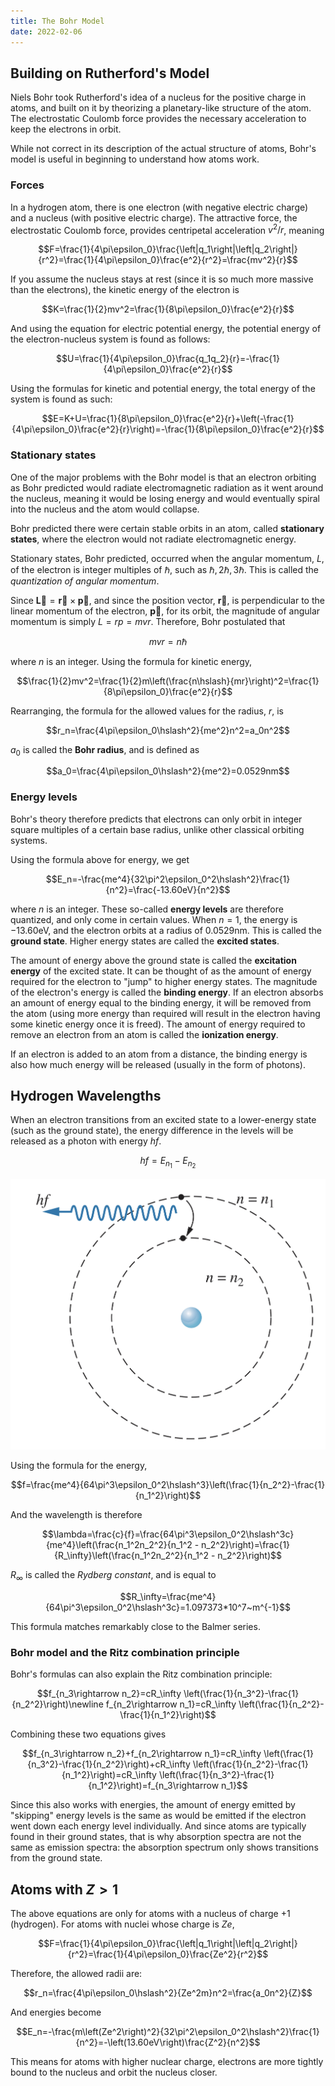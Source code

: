 ```yaml
---
title: The Bohr Model
date: 2022-02-06
---
```


## Building on Rutherford's Model

Niels Bohr took Rutherford's idea of a nucleus for the positive charge in atoms, and built on it by theorizing a planetary-like structure of the atom. The electrostatic Coulomb force provides the necessary acceleration to keep the electrons in orbit.

While not correct in its description of the actual structure of atoms, Bohr's model is useful in beginning to understand how atoms work.

### Forces

In a hydrogen atom, there is one electron (with negative electric charge) and a nucleus (with positive electric charge). The attractive force, the electrostatic Coulomb force, provides centripetal acceleration $v^2/r$, meaning

$$F=\frac{1}{4\pi\epsilon_0}\frac{\left|q_1\right|\left|q_2\right|}{r^2}=\frac{1}{4\pi\epsilon_0}\frac{e^2}{r^2}=\frac{mv^2}{r}$$

If you assume the nucleus stays at rest (since it is so much more massive than the electrons), the kinetic energy of the electron is

$$K=\frac{1}{2}mv^2=\frac{1}{8\pi\epsilon_0}\frac{e^2}{r}$$

And using the equation for electric potential energy, the potential energy of the electron-nucleus system is found as follows:

$$U=\frac{1}{4\pi\epsilon_0}\frac{q_1q_2}{r}=-\frac{1}{4\pi\epsilon_0}\frac{e^2}{r}$$

Using the formulas for kinetic and potential energy, the total energy of the system is found as such:

$$E=K+U=\frac{1}{8\pi\epsilon_0}\frac{e^2}{r}+\left(-\frac{1}{4\pi\epsilon_0}\frac{e^2}{r}\right)=-\frac{1}{8\pi\epsilon_0}\frac{e^2}{r}$$

### Stationary states

One of the major problems with the Bohr model is that an electron orbiting as Bohr predicted would radiate electromagnetic radiation as it went around the nucleus, meaning it would be losing energy and would eventually spiral into the nucleus and the atom would collapse.

Bohr predicted there were certain stable orbits in an atom, called **stationary states**, where the electron would not radiate electromagnetic energy.

Stationary states, Bohr predicted, occurred when the angular momentum, $L$, of the electron is integer multiples of $\hslash$, such as $\hslash, 2\hslash, 3\hslash$. This is called the *quantization of angular momentum*.

Since $\boldsymbol{\overrightarrow{L}}=\boldsymbol{\overrightarrow{r}}\times\boldsymbol{\overrightarrow{p}}$, and since the position vector, $\boldsymbol{\overrightarrow{r}}$, is perpendicular to the linear momentum of the electron, $\boldsymbol{\overrightarrow{p}}$, for its orbit, the magnitude of angular momentum is simply $L=rp=mvr$. Therefore, Bohr postulated that

$$mvr=n\hslash$$

where $n$ is an integer. Using the formula for kinetic energy,

$$\frac{1}{2}mv^2=\frac{1}{2}m\left(\frac{n\hslash}{mr}\right)^2=\frac{1}{8\pi\epsilon_0}\frac{e^2}{r}$$

Rearranging, the formula for the allowed values for the radius, $r$, is

$$r_n=\frac{4\pi\epsilon_0\hslash^2}{me^2}n^2=a_0n^2$$

$a_0$ is called the **Bohr radius**, and is defined as

$$a_0=\frac{4\pi\epsilon_0\hslash^2}{me^2}=0.0529nm$$

### Energy levels

Bohr's theory therefore predicts that electrons can only orbit in integer square multiples of a certain base radius, unlike other classical orbiting systems.

Using the formula above for energy, we get

$$E_n=-\frac{me^4}{32\pi^2\epsilon_0^2\hslash^2}\frac{1}{n^2}=\frac{-13.60eV}{n^2}$$

where $n$ is an integer. These so-called **energy levels** are therefore quantized, and only come in certain values. When $n=1$, the energy is $-13.60$eV, and the electron orbits at a radius of $0.0529$nm. This is called the **ground state**. Higher energy states are called the **excited states**.

The amount of energy above the ground state is called the **excitation energy** of the excited state. It can be thought of as the amount of energy required for the electron to "jump" to higher energy states. The magnitude of the electron's energy is called the **binding energy**. If an electron absorbs an amount of energy equal to the binding energy, it will be removed from the atom (using more energy than required will result in the electron having some kinetic energy once it is freed). The amount of energy required to remove an electron from an atom is called the **ionization energy**.

If an electron is added to an atom from a distance, the binding energy is also how much energy will be released (usually in the form of photons). 

## Hydrogen Wavelengths

When an electron transitions from an excited state to a lower-energy state (such as the ground state), the energy difference in the levels will be released as a photon with energy $hf$.

$$hf=E_{n_1}-E_{n_2}$$

![An electron moving down an energy state, emitting a photon](../../images/atom-emitting-photon.jpeg)

Using the formula for the energy,

$$f=\frac{me^4}{64\pi^3\epsilon_0^2\hslash^3}\left(\frac{1}{n_2^2}-\frac{1}{n_1^2}\right)$$

And the wavelength is therefore

$$\lambda=\frac{c}{f}=\frac{64\pi^3\epsilon_0^2\hslash^3c}{me^4}\left(\frac{n_1^2n_2^2}{n_1^2 - n_2^2}\right)=\frac{1}{R_\infty}\left(\frac{n_1^2n_2^2}{n_1^2 - n_2^2}\right)$$

$R_\infty$ is called the *Rydberg constant*, and is equal to

$$R_\infty=\frac{me^4}{64\pi^3\epsilon_0^2\hslash^3c}=1.097373*10^7~m^{-1}$$

This formula matches remarkably close to the Balmer series.

### Bohr model and the Ritz combination principle

Bohr's formulas can also explain the Ritz combination principle:

$$f_{n_3\rightarrow n_2}=cR_\infty \left(\frac{1}{n_3^2}-\frac{1}{n_2^2}\right)\newline f_{n_2\rightarrow n_1}=cR_\infty \left(\frac{1}{n_2^2}-\frac{1}{n_1^2}\right)$$

Combining these two equations gives

$$f_{n_3\rightarrow n_2}+f_{n_2\rightarrow n_1}=cR_\infty \left(\frac{1}{n_3^2}-\frac{1}{n_2^2}\right)+cR_\infty \left(\frac{1}{n_2^2}-\frac{1}{n_1^2}\right)=cR_\infty \left(\frac{1}{n_3^2}-\frac{1}{n_1^2}\right)=f_{n_3\rightarrow n_1}$$

Since this also works with energies, the amount of energy emitted by "skipping" energy levels is the same as would be emitted if the electron went down each energy level individually. And since atoms are typically found in their ground states, that is why absorption spectra are not the same as emission spectra: the absorption spectrum only shows transitions from the ground state.

## Atoms with $Z\gt 1$

The above equations are only for atoms with a nucleus of charge $+1$ (hydrogen). For atoms with nuclei whose charge is $Ze$,

$$F=\frac{1}{4\pi\epsilon_0}\frac{\left|q_1\right|\left|q_2\right|}{r^2}=\frac{1}{4\pi\epsilon_0}\frac{Ze^2}{r^2}$$

Therefore, the allowed radii are:

$$r_n=\frac{4\pi\epsilon_0\hslash^2}{Ze^2m}n^2=\frac{a_0n^2}{Z}$$

And energies become

$$E_n=-\frac{m\left(Ze^2\right)^2}{32\pi^2\epsilon_0^2\hslash^2}\frac{1}{n^2}=-\left(13.60eV\right)\frac{Z^2}{n^2}$$

This means for atoms with higher nuclear charge, electrons are more tightly bound to the nucleus and orbit the nucleus closer.